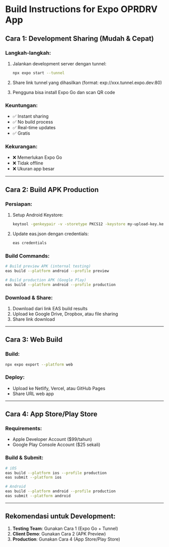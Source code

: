 # Build Instructions for Expo OPRDRV App

## Cara 1: Development Sharing (Mudah & Cepat)

### Langkah-langkah:
1. Jalankan development server dengan tunnel:
   ```bash
   npx expo start --tunnel
   ```

2. Share link tunnel yang dihasilkan (format: exp://xxx.tunnel.expo.dev:80)

3. Pengguna bisa install Expo Go dan scan QR code

### Keuntungan:
- ✅ Instant sharing
- ✅ No build process
- ✅ Real-time updates
- ✅ Gratis

### Kekurangan:
- ❌ Memerlukan Expo Go
- ❌ Tidak offline
- ❌ Ukuran app besar

---

## Cara 2: Build APK Production

### Persiapan:
1. Setup Android Keystore:
   ```bash
   keytool -genkeypair -v -storetype PKCS12 -keystore my-upload-key.keystore -alias my-key-alias -keyalg RSA -keysize 2048 -validity 10000
   ```

2. Update eas.json dengan credentials:
   ```bash
   eas credentials
   ```

### Build Commands:
```bash
# Build preview APK (internal testing)
eas build --platform android --profile preview

# Build production APK (Google Play)
eas build --platform android --profile production
```

### Download & Share:
1. Download dari link EAS build results
2. Upload ke Google Drive, Dropbox, atau file sharing
3. Share link download

---

## Cara 3: Web Build

### Build:
```bash
npx expo export --platform web
```

### Deploy:
- Upload ke Netlify, Vercel, atau GitHub Pages
- Share URL web app

---

## Cara 4: App Store/Play Store

### Requirements:
- Apple Developer Account ($99/tahun)
- Google Play Console Account ($25 sekali)

### Build & Submit:
```bash
# iOS
eas build --platform ios --profile production
eas submit --platform ios

# Android  
eas build --platform android --profile production
eas submit --platform android
```

---

## Rekomendasi untuk Development:

1. **Testing Team**: Gunakan Cara 1 (Expo Go + Tunnel)
2. **Client Demo**: Gunakan Cara 2 (APK Preview)  
3. **Production**: Gunakan Cara 4 (App Store/Play Store)